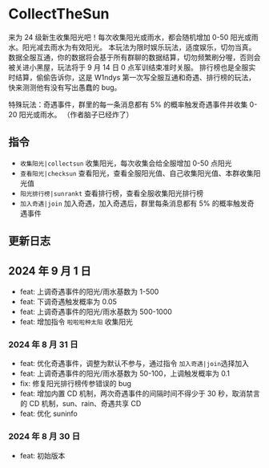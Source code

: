 # CollectTheSun

来为 24 级新生收集阳光吧！每次收集阳光或雨水，都会随机增加 0-50 阳光或雨水。阳光减去雨水为有效阳光。
本玩法为限时娱乐玩法，适度娱乐，切勿当真。
数据全服互通，你的数据将会基于所有群聊的数据结算，切勿频繁刷分喔，否则会被关进小黑屋，玩法将于 9 月 14 日 0 点军训结束准时关服。
排行榜也是全服实时结算，偷偷告诉你，这是 W1ndys 第一次写全服互通和奇遇、排行榜的玩法，快来测测他有没有写出愚蠢的 bug。

特殊玩法：奇遇事件，群里的每一条消息都有 5% 的概率触发奇遇事件并收集 0-20 阳光或雨水。
（作者脑子已经炸了）

## 指令

- `收集阳光|collectsun` 收集阳光，每次收集会给全服增加 0-50 点阳光
- `查看阳光|checksun` 查看阳光，查看全服阳光值、自己收集阳光值、本群收集阳光值
- `阳光排行榜|sunrankt` 查看排行榜，查看全服收集阳光排行榜
- `加入奇遇|join` 加入奇遇，加入奇遇后，群里每条消息都有 5% 的概率触发奇遇事件

## 更新日志

## 2024 年 9 月 1 日

- feat: 上调奇遇事件的阳光/雨水基数为 1-500
- feat: 下调奇遇触发概率为 0.05
- feat: 上调奇遇事件的阳光/雨水基数为 500-1000
- feat: 增加指令 `啦啦啦种太阳` 收集阳光

### 2024 年 8 月 31 日

- feat: 优化奇遇事件，调整为默认不参与，通过指令 `加入奇遇|join`选择加入
- feat: 上调奇遇事件的阳光/雨水基数为 50-100，上调触发概率为 0.1
- fix: 修复阳光排行榜传参错误的 bug
- feat: 增加内置 CD 机制，两次奇遇事件的间隔时间不得少于 30 秒，取消禁言的 CD 机制，sun、rain、奇遇共享 CD
- feat: 优化 suninfo

### 2024 年 8 月 30 日

- feat: 初始版本
